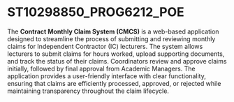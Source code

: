 # ST10298850_PROG6212_POE

The **Contract Monthly Claim System (CMCS)** is a web-based application designed to streamline the process of submitting and reviewing monthly claims for Independent Contractor (IC) lecturers. The system allows lecturers to submit claims for hours worked, upload supporting documents, and track the status of their claims. Coordinators review and approve claims initially, followed by final approval from Academic Managers. The application provides a user-friendly interface with clear functionality, ensuring that claims are efficiently processed, approved, or rejected while maintaining transparency throughout the claim lifecycle.
